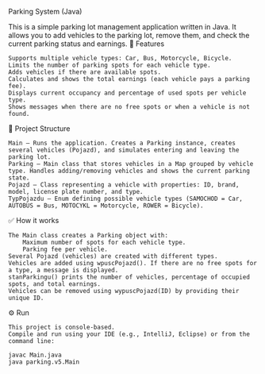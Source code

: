 Parking System (Java)

This is a simple parking lot management application written in Java.
It allows you to add vehicles to the parking lot, remove them, and check the current parking status and earnings.
📌 Features

    Supports multiple vehicle types: Car, Bus, Motorcycle, Bicycle.
    Limits the number of parking spots for each vehicle type.
    Adds vehicles if there are available spots.
    Calculates and shows the total earnings (each vehicle pays a parking fee).
    Displays current occupancy and percentage of used spots per vehicle type.
    Shows messages when there are no free spots or when a vehicle is not found.

📂 Project Structure

    Main — Runs the application. Creates a Parking instance, creates several vehicles (Pojazd), and simulates entering and leaving the parking lot.
    Parking — Main class that stores vehicles in a Map grouped by vehicle type. Handles adding/removing vehicles and shows the current parking state.
    Pojazd — Class representing a vehicle with properties: ID, brand, model, license plate number, and type.
    TypPojazdu — Enum defining possible vehicle types (SAMOCHOD = Car, AUTOBUS = Bus, MOTOCYKL = Motorcycle, ROWER = Bicycle).

✅ How it works

    The Main class creates a Parking object with:
        Maximum number of spots for each vehicle type.
        Parking fee per vehicle.
    Several Pojazd (vehicles) are created with different types.
    Vehicles are added using wpuscPojazd(). If there are no free spots for a type, a message is displayed.
    stanParkingu() prints the number of vehicles, percentage of occupied spots, and total earnings.
    Vehicles can be removed using wypuscPojazd(ID) by providing their unique ID.

⚙️ Run

    This project is console-based.
    Compile and run using your IDE (e.g., IntelliJ, Eclipse) or from the command line:

    javac Main.java
    java parking.v5.Main

